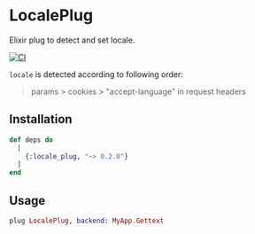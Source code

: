# LocalePlug

Elixir plug to detect and set locale.

[![CI](https://github.com/goofansu/locale_plug/workflows/CI/badge.svg)](https://github.com/goofansu/locale_plug/actions?query=workflow%3ACI)

`locale` is detected according to following order:

> params > cookies > "accept-language" in request headers

## Installation

```elixir
def deps do
  [
    {:locale_plug, "~> 0.2.0"}
  ]
end
```

## Usage

```elixir
plug LocalePlug, backend: MyApp.Gettext
```
